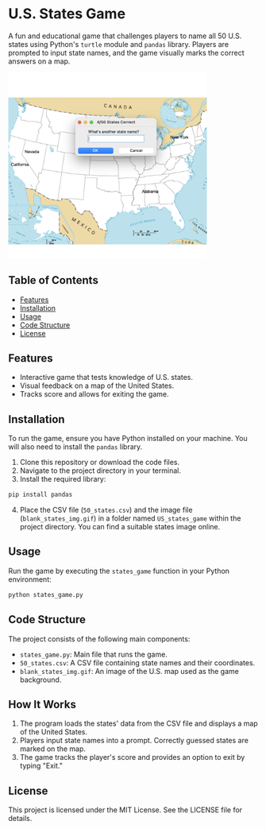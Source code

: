 # U.S. States Game

A fun and educational game that challenges players to name all 50 U.S. states using Python's `turtle` module and `pandas` library. Players are prompted to input state names, and the game visually marks the correct answers on a map.

<img src="states_game.png" width="400">

## Table of Contents

- [Features](#features)
- [Installation](#installation)
- [Usage](#usage)
- [Code Structure](#code-structure)
- [License](#license)

## Features

- Interactive game that tests knowledge of U.S. states.
- Visual feedback on a map of the United States.
- Tracks score and allows for exiting the game.

## Installation

To run the game, ensure you have Python installed on your machine. You will also need to install the `pandas` library.

1. Clone this repository or download the code files.
2. Navigate to the project directory in your terminal.
3. Install the required library:

```bash
pip install pandas
```

4. Place the CSV file (`50_states.csv`) and the image file (`blank_states_img.gif`) in a folder named `US_states_game` within the project directory. You can find a suitable states image online.

## Usage

Run the game by executing the `states_game` function in your Python environment:

```bash
python states_game.py
```

## Code Structure

The project consists of the following main components:

- `states_game.py`: Main file that runs the game.
- `50_states.csv`: A CSV file containing state names and their coordinates.
- `blank_states_img.gif`: An image of the U.S. map used as the game background.

## How It Works

1. The program loads the states' data from the CSV file and displays a map of the United States.
2. Players input state names into a prompt. Correctly guessed states are marked on the map.
3. The game tracks the player's score and provides an option to exit by typing "Exit."

## License

This project is licensed under the MIT License. See the LICENSE file for details.
